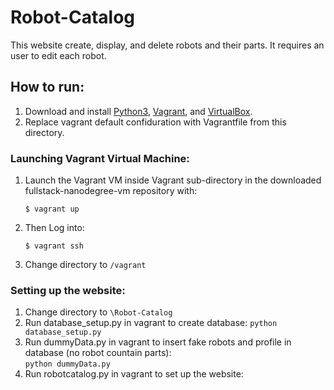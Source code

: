 # Robot-Catalog
This website create, display, and delete robots and their parts. It requires an user to edit each robot.

## How to run:
1. Download and install [Python3](https://www.python.org/download/releases/3.0/), [Vagrant](https://www.vagrantup.com/), and [VirtualBox](https://www.virtualbox.org/).
1. Replace vagrant default confiduration with Vagrantfile from this directory.

### Launching Vagrant Virtual Machine: 
 1. Launch the Vagrant VM inside Vagrant sub-directory in the downloaded fullstack-nanodegree-vm repository with:

    `$ vagrant up`

 2. Then Log into:

    `$ vagrant ssh`

 3. Change directory to `/vagrant`
 
 ### Setting up the website:
1. Change directory to `\Robot-Catalog`
1. Run database_setup.py in vagrant to create database:
  `python database_setup.py`
1. Run dummyData.py in vagrant to insert fake robots and profile in database (no robot countain parts):                           
    `python dummyData.py`
1. Run robotcatalog.py in vagrant to set up the website:
